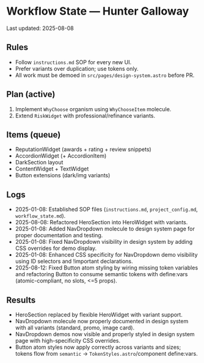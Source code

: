 # Workflow State — Hunter Galloway

Last updated: 2025-08-08

## Rules
- Follow `instructions.md` SOP for every new UI.
- Prefer variants over duplication; use tokens only.
- All work must be demoed in `src/pages/design-system.astro` before PR.

## Plan (active)
1. Implement `WhyChoose` organism using `WhyChooseItem` molecule.
2. Extend `RiskWidget` with professional/refinance variants.

## Items (queue)
- ReputationWidget (awards + rating + review snippets)
- AccordionWidget (+ AccordionItem)
- DarkSection layout
- ContentWidget + TextWidget
- Button extensions (dark/img variants)

## Logs
- 2025-01-08: Established SOP files (`instructions.md`, `project_config.md`, `workflow_state.md`).
- 2025-08-08: Refactored HeroSection into HeroWidget with variants.
- 2025-01-08: Added NavDropdown molecule to design system page for proper documentation and testing.
- 2025-01-08: Fixed NavDropdown visibility in design system by adding CSS overrides for demo display.
- 2025-01-08: Enhanced CSS specificity for NavDropdown demo visibility using ID selectors and !important declarations.
- 2025-08-12: Fixed Button atom styling by wiring missing token variables and refactoring Button to consume semantic tokens with define:vars (atomic-compliant, no slots, <=5 props).

## Results
- HeroSection replaced by flexible HeroWidget with variant support.
- NavDropdown molecule now properly documented in design system with all variants (standard, promo, image card).
- NavDropdown demos now visible and properly styled in design system page with high-specificity CSS overrides.
- Button atom styles now apply correctly across variants and sizes; tokens flow from `semantic` → `TokenStyles.astro`/component define:vars.


